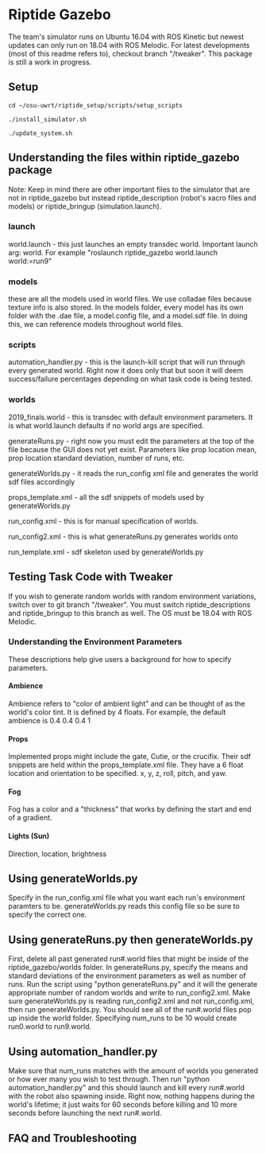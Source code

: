 # Riptide Gazebo

The team's simulator runs on Ubuntu 16.04 with ROS Kinetic but newest updates can only run on 18.04 with ROS Melodic. For latest developments (most of this readme refers to), checkout branch "/tweaker". This package is still a work in progress.

## Setup

```text
cd ~/osu-uwrt/riptide_setup/scripts/setup_scripts
```
```text
./install_simulator.sh
```
```text
./update_system.sh
```

## Understanding the files within riptide_gazebo package
Note: Keep in mind there are other important files to the simulator that are not in riptide_gazebo but instead riptide_description (robot's xacro files and models) or riptide_bringup (simulation.launch).

### launch
world.launch - this just launches an empty transdec world. Important launch arg: world. For example "roslaunch riptide_gazebo world.launch world:=run9"

### models
these are all the models used in world files. We use colladae files because texture info is also stored. In the models folder, every model has its own folder with the .dae file, a model.config file, and a model.sdf file. In doing this, we can reference models throughout world files.

### scripts
automation_handler.py - this is the launch-kill script that will run through every generated world. Right now it does only that but soon it will deem success/failure percentages depending on what task code is being tested.

### worlds
2019_finals.world - this is transdec with default environment parameters. It is what world.launch defaults if no world args are specified.

generateRuns.py - right now you must edit the parameters at the top of the file because the GUI does not yet exist. Parameters like prop location mean, prop location standard deviation, number of runs, etc.
 
generateWorlds.py - it reads the run_config xml file and generates the world sdf files accordingly

props_template.xml - all the sdf snippets of models used by generateWorlds.py 

run_config.xml - this is for manual specification of worlds. 

run_config2.xml - this is what generateRuns.py generates worlds onto

run_template.xml - sdf skeleton used by generateWorlds.py

## Testing Task Code with Tweaker

If you wish to generate random worlds with random environment variations, switch over to git branch "/tweaker". You must switch riptide_descriptions and riptide_bringup to this branch as well. The OS must be 18.04 with ROS Melodic. 

### Understanding the Environment Parameters
These descriptions help give users a background for how to specify parameters.

#### Ambience
Ambience refers to "color of ambient light" and can be thought of as the world's color tint. It is defined by 4 floats. For example, the default ambience is 0.4 0.4 0.4 1

#### Props
Implemented props might include the gate, Cutie, or the crucifix. Their sdf snippets are held within the props_template.xml file. They have a 6 float location and orientation to be specified. x, y, z, roll, pitch, and yaw.

#### Fog
Fog has a color and a "thickness" that works by defining the start and end of a gradient. 

#### Lights (Sun)
Direction, location, brightness

## Using generateWorlds.py

Specify in the run_config.xml file what you want each run's environment paramters to be. generateWorlds.py reads this config file so be sure to specify the correct one.

## Using generateRuns.py then generateWorlds.py

First, delete all past generated run#.world files that might be inside of the riptide_gazebo/worlds folder. In generateRuns.py, specify the means and standard deviations of the environment parameters as well as number of runs. Run the script using "python generateRuns.py" and it will the generate appropriate number of random worlds and write to run_config2.xml. Make sure generateWorlds.py is reading run_config2.xml and not run_config.xml, then run generateWorlds.py. You should see all of the run#.world files pop up inside the world folder. Specifying num_runs to be 10 would create run0.world to run9.world.

## Using automation_handler.py

Make sure that num_runs matches with the amount of worlds you generated or how ever many you wish to test through. Then run "python automation_handler.py" and this should launch and kill every run#.world with the robot also spawning inside. Right now, nothing happens during the world's lifetime; it just waits for 60 seconds before killing and 10 more seconds before launching the next run#.world.

## FAQ and Troubleshooting
